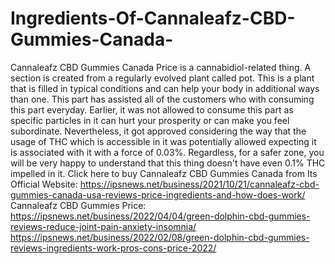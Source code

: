 # Ingredients-Of-Cannaleafz-CBD-Gummies-Canada-
Cannaleafz CBD Gummies Canada Price is a cannabidiol-related thing. A section is created from a regularly evolved plant called pot. This is a plant that is filled in typical conditions and can help your body in additional ways than one. This part has assisted all of the customers who with consuming this part everyday. Earlier, it was not allowed to consume this part as specific particles in it can hurt your prosperity or can make you feel subordinate. Nevertheless, it got approved considering the way that the usage of THC which is accessible in it was potentially allowed expecting it is associated with it with a force of 0.03%. Regardless, for a safer zone, you will be very happy to understand that this thing doesn't have even 0.1% THC impelled in it. Click here to buy Cannaleafz CBD Gummies Canada from Its Official Website: https://ipsnews.net/business/2021/10/21/cannaleafz-cbd-gummies-canada-usa-reviews-price-ingredients-and-how-does-work/  Cannaleafz CBD Gummies Price: https://ipsnews.net/business/2022/04/04/green-dolphin-cbd-gummies-reviews-reduce-joint-pain-anxiety-insomnia/  https://ipsnews.net/business/2022/02/08/green-dolphin-cbd-gummies-reviews-ingredients-work-pros-cons-price-2022/
